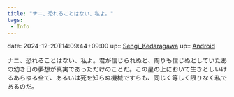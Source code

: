 ```yaml
---
title: "ナニ、恐れることはない、私よ。"
tags:
 - Info
---
```


date: 2024-12-20T14:09:44+09:00
up:: [Sengi_Kedaragawa](../Bar/Novel/Nacaria/Sengi_Kedaragawa.md)
up:: [Android](../Bar/Novel/Topics/Android.md)

ナニ、恐れることはない、私よ。君が信じられぬと、周りも信じぬとしていたあの幼き日の夢想が真実であっただけのことだ。この星の上において生きとしいけるあらゆる全て、あるいは死を知らぬ機械ですらも、同じく等しく限りなく私であるのだ。